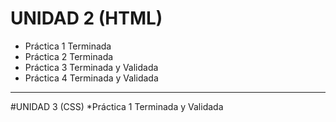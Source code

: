 # UNIDAD 2  (HTML)
  * Práctica 1 Terminada
  * Práctica 2 Terminada
  * Práctica 3 Terminada y Validada
  * Práctica 4 Terminada y Validada

----------------------------------------------------

#UNIDAD 3  (CSS)
  *Práctica 1 Terminada y Validada

